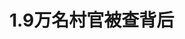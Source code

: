 <!DOCTYPE html>
<html lang="zh-CN">

<head>
    
<title>1.9万名村官被查背后_腾讯新闻</title>
<meta name="keywords" content="腐败,村官,农村,全面从严治党,中国共产党中央纪律检查委员会,中央纪委国家监委,纪检监察机关,全国纪检监察机关">
<meta name="description" content="村干部腐败是近两年的热门话题。      据中央纪委国家监委网站信息，2025年第一季度，全国纪检监察机关共立案22万件，其中立案现任或原任村党支部书记、村委会主任1.9万人。这一数字一经公开就引发....">
<meta name="author" content="腾讯网">
<meta name="copyright" content="Copyright 1998 - 2025 Tencent. All Rights Reserved">
<meta property="og:type" content="news" />

<meta property="og:title" content="1.9万名村官被查背后_腾讯新闻" />
<meta property="og:description" content="村干部腐败是近两年的热门话题。      据中央纪委国家监委网站信息，2025年第一季度，全国纪检监察机关共立案22万件，其中立案现任或原任村党支部书记、村委会主任1.9万人。这一数字一经公开就引发...." />
<meta property="og:url" content="https://news.qq.com/rain/a/20250510A0739M00" />
<meta property="og:image" content="https://inews.gtimg.com/news_ls/OmH8H_iNzqbcWdUMaAg0tAcOG08NruEy447rRCEXMK0oQAA_640330/0" />
<meta property="article:author" content="中国新闻周刊" />
<meta property="article:published_time" content="2025-05-10 21:22:39" />
<meta property="category" content="politics" />

<meta name="baidu-site-verification" content="jJeIJ5X7pP" />
    <meta charset="utf-8" />
<meta http-equiv="X-UA-Compatible" content="IE=Edge" />
<meta name="viewport" content="width=device-width, initial-scale=1, shrink-to-fit=no" />
<link rel="dns-prefetch" href="mat1.gtimg.com">
<link rel="dns-prefetch" href="i.news.qq.com">
<link rel="shortcut icon" href="https://mat1.gtimg.com/qqcdn/qqindex2021/favicon.ico">
<script nomodule="true" src="https://mat1.gtimg.com/qqcdn/qqindex2021/common-static/20240515201444/core3-37-1.min.js"></script>
<script>
  try {
    if (!window.IntersectionObserver) {
      var observerScript = document.createElement('script');
      observerScript.src = "https://mat1.gtimg.com/qqcdn/qqindex2021/common-static/20241024141058/intersection-observer-polyfill.js";
      document.head.appendChild(observerScript);
    }
  } catch (error) {}
</script>

<script>
  try {
    if (!Element.prototype.scrollTo) {
      var scrollScript = document.createElement('script');
      scrollScript.src = "https://mat1.gtimg.com/qqcdn/qqindex2021/common-static/20241025153001/scroll-behavior-polyfill.js";
      document.head.appendChild(scrollScript);
    }
  } catch (error) {}
</script>
<script>
  try {
    if ('scrollRestoration' in window.history) {
      window.history.scrollRestoration = 'manual';
    }
    window.isPcClient = Boolean(window.electron) && (
      window.navigator.userAgent.indexOf('pc-client') > 0 ||
      window.navigator.userAgent.indexOf('TencentNews') > 0
    );
  } catch {}
</script>
<script>
  try {
    if (window.isPcClient) {
      var bodyStyle = document.createElement('style');
      bodyStyle.innerText = 'body{ zoom: 0.95 }';
      document.head.appendChild(bodyStyle);
    }
  } catch {}
</script>
<script>
  window.DATA = {"url":"https://view.inews.qq.com/a/20250510A0739M00","article_id":"20250510A0739M00","article_type":"0","title":"1.9万名村官被查背后","desc":"村干部腐败是近两年的热门话题。      据中央纪委国家监委网站信息，2025年第一季度，全国纪检监察机关共立案22万件，其中立案现任或原任村党支部书记、村委会主任1.9万人。这一数字一经公开就引发....","iNewsRecommendLevel":1,"abstract":"村干部腐败是近两年的热门话题。      据中央纪委国家监委网站信息，2025年第一季度，全国纪检监察机关共立案22万件，其中立案现任或原任村党支部书记、村委会主任1.9万人。这一数字一经公开就引发....","catalog1":"politics","ad_channel_sign":"news","introduction":"","media":"中国新闻周刊","media_id":"5069188","pubtime":"2025-05-10 21:22:39","comment_id":"8410832705","political":0,"cmsId":"20250510A0739M00","cms_id":"20250510A0739M00","closeAllAd":0,"closeAllFavorite":false,"originContent":{"directory":{"ai_list":null,"enable":2,"list":null},"text":"\u003cdiv class=\"rich_media_content\"\u003e\u003cp\u003e村干部腐败是近两年的热门话题。\u003c/p\u003e\u003cp\u003e据中央纪委国家监委网站信息，2025年第一季度，全国纪检监察机关共立案22万件，其中立案现任或原任村党支部书记、村委会主任1.9万人。这一数字一经公开就引发了公众热议。\u003c/p\u003e\u003cp\u003e4月末，中共中央办公厅、国务院办公厅印发了新修订的《农村基层干部廉洁履行职责规定》（以下简称《规定》）。该规定的试行版于2011年颁布施行，中央纪委国家监委法规室负责人指出，随着全面从严治党形势任务和农村基层干部队伍状况的发展变化，党中央决定对《规定》进行修改完善。\u003c/p\u003e\u003cp\u003e“对比试行《规定》，新的《规定》能够顺应当前党风廉政建设的新趋势、新问题、新变化。”吉林大学行政学院教授王立峰对《中国新闻周刊》指出，《规定》可以说是治理农村基层干部“微腐败”的制度利剑，是基层制度反腐的重要依据。\u003c/p\u003e\u003cp\u003e\u003c!--IMG_0--\u003e\u003c/p\u003e\u003cp class=\"qqnews_image_desc\" style=\"color: #666; font-size: 14px; text-align: center\"\u003e湖北荆门京山市，荷花堰村廉政文化公园内的标语。图/视觉中国\u003c/p\u003e\u003cp\u003e\u003c/p\u003e\u003cp\u003e\u003cstrong\u003e需要强有力的制度支持\u003c/strong\u003e\u003c/p\u003e\u003cp\u003e事实上，自2024年以来，有关村干部的立案和处分数据就持续受到关注。根据中央纪委国家监委披露的数据，2024年，全国纪检监察机关立案87.7万件，其中现任或原任村党支部书记、村委会主任10.4万人；全国纪检监察机关处分88.9万人，其中农村、企业等其他人员61.3万人。\u003c/p\u003e\u003cp\u003e袁柏顺是湖南省廉政研究基地、湖南大学廉政研究中心首席专家，他对《中国新闻周刊》说，2024年是党的十八大以来全国纪检监察机关立案和处分最多的一年，同样也是各项数据大幅增长的一年，“其中，增长幅度最大的就来自农村”。\u003c/p\u003e\u003cp\u003e在此背景下，农村反腐需要强有力的制度支持，而原有的试行《规定》已经不适应当前的形势。\u003c/p\u003e\u003cp\u003e中国政法大学纪检监察政治与公共管理学院副院长、教授李莉指出，试行《规定》是在2011年颁布施行的，距今已有14年，“这段时间里，无论是党的中心工作、农村的治理现状，还是反腐败工作推进的情况，各方面都发生了非常大的变化，因此需要依据实践的变化，修订相关政策法规”。\u003c/p\u003e\u003cp\u003e王立峰指出，党的十八大以来全面从严治党向纵深发展，反腐败斗争取得压倒性胜利并全面巩固，腐败治理形势发生改变，“但一些基层性腐败仍然存在，全面从严治党需要向基层不断延伸，深挖群众身边的腐败问题”。\u003c/p\u003e\u003cp\u003e党的二十大以来，全国纪委监委机关一直在强调管好基层“小微权力”、治理“微腐败”。2024年，中央纪委国家监委在全国范围内启动群众身边不正之风和腐败问题集中整治，严查“蝇贪蚁腐”。今年1月6日至8日，二十届中央纪委四次全会在北京举行，全会部署了2025年反腐败斗争的新任务，其中就包括“持续推动全面从严治党向群众身边延伸，深化整治群众身边不正之风和腐败问题”，并强调“聚焦县以下这一关键环节、薄弱环节持续抓下去”。\u003c!--MID_AD_0--\u003e\u003c!--EOP_0--\u003e\u003c/p\u003e\u003c!--MID_ARTICLE_AD_0--\u003e\u003c!--PARAGRAPH_0--\u003e\u003cp\u003e李莉认为，修订后的《规定》既对党的中心工作进行全面回应，也契合了二十届中央纪委四次全会今年的工作重心，“会对今年反腐工作的落实起到政策引导的作用”。\u003c/p\u003e\u003cp\u003e更进一步看，李莉说，《规定》的修订是服务于深入推进国家治理体系和治理能力现代化的总体目标，尽管是基于农村干部监督这个小切口，但其实是面向整个基层治理，以基层治理现代化助推中国式现代化。\u003c/p\u003e\u003cp\u003e\u003c!--IMG_1--\u003e\u003c/p\u003e\u003cp class=\"qqnews_image_desc\" style=\"color: #666; font-size: 14px; text-align: center\"\u003e2023年12月4日，广西柳州市融水县，纪委监委推行“码”上监督平台，着力整治乡村振兴领域不正之风和腐败问题。图/视觉中国\u003c/p\u003e\u003cp\u003e\u003cstrong\u003e两大重要修订\u003c/strong\u003e\u003c/p\u003e\u003cp\u003e农村基层干部究竟包括哪些群体？这一问题关乎《规定》的适用范围，也是本次《规定》修订的重要内容。\u003c/p\u003e\u003cp\u003e在2011年版的试行《规定》中，适用对象和参照执行对象规定为两类，一类是乡镇党委和政府领导班子成员、人大主席团负责人以及乡镇其他干部，基层站所负责人以及其他人员；另一类是村（社区）党组织（含党委、党总支、支部）领导班子成员、村（居）民委员会成员，农村集体经济组织中的党组织（含党委、总支、支部）领导班子成员、农村集体经济组织负责人，村民小组负责人。\u003c/p\u003e\u003cp\u003e而在2025年修订印发的《规定》中，农村基层干部所涉的群体有所扩大，适用对象进一步细化完善。比如，村务监督委员会、其他形式的村务监督机构成员、驻村第一书记、工作队员等被纳入范围，农村集体经济组织理事会成员、\u003c!--SECURE_LINK_BEGIN_0--\u003e监事会\u003c!--SECURE_LINK_END_0--\u003e成员或者监事、主要经营管理人员等也被纳入适用范围。另外，农村集体经济组织的街道、社区等相关管理人员也作为参照适用对象。\u003c/p\u003e\u003cp\u003e“《规定》适用范围的修改，是要解决对农村公权力主体的精准识别和应纳尽纳的问题。”王立峰认为，旧版《规定》主要针对农村“两委”成员，但近年来的驻村帮扶主体、集体经济组织经营者等未被明确约束，导致有些成员以“非干部”身份钻空子，逃避监管。他指出，明确适用范围能够更好地对农村基层新出现的腐败风险点进行查漏补缺，不放过一个腐败分子。\u003c/p\u003e\u003cp\u003e袁柏顺则指出，《规定》适用范围之所以需要细化完善，既有制度变化的原因，也有政策原因。“比如村务监督委员会，原本在很多地方是虚化的，现在实化了，担负了更多行政管理的职责，那么就需要纳入适用范围了。”再以驻村第一书记为例，为落实精准扶贫，2015年全国层面部署选派优秀干部到村任第一书记，2021年中办印发意见，明确向重点乡村持续选派驻村第一书记和工作队。“如果按照之前的试用《规定》，驻村第一书记就没有被划入农村基层干部，因此《规定》需要完善。”\u003c!--MID_AD_1--\u003e\u003c!--EOP_1--\u003e\u003c/p\u003e\u003c!--MID_ARTICLE_AD_1--\u003e\u003c!--PARAGRAPH_1--\u003e\u003cp\u003e李莉在调研中发现，“在一些沿海发达地区，城镇化快速推进，传统形式上的农村已经没有了，村民都上楼成为居民了，但村集体经济还保留着，还在创收，还有董事会、监事会，那么管理者的身份怎么识别？需要有一个新的《规定》作为现在执法中对象识别的依据”。\u003c/p\u003e\u003cp\u003e李莉说，“三资”领域是农村基层干部的腐败多发地带，并且“三资”领域一旦监管出问题，风险极大，尤其是在东部沿海地区，一个村干部可能管理着上千万甚至上亿的资产，“有一些村子可能拆了，用地皮建了写字楼去出租，每年有大量收益，但是在管理中会出现很多确权问题，法律法规的适用性也会非常复杂”。她认为，《规定》对于适用范围的修改十分重要且及时。\u003c/p\u003e\u003cp\u003e本次《规定》修订的另一个重点，是对农村基层干部廉洁履职行为规范做了调整和完善。\u003c/p\u003e\u003cp\u003e具体来看，《规定》按照党中央关于“三农”工作的决策部署，对相关行为规范的领域进行分类，分为强农惠农富农补贴资金发放、农村集体“三资”管理、乡村建设项目管理、村级组织选举等8个方面，同时列项细化“负面清单”。\u003c/p\u003e\u003cp\u003e在袁柏顺看来，基层反腐败工作已经总结出越来越多规律性的内容，因此《规定》也与时俱进地对此作了归纳和分类。\u003c/p\u003e\u003cp\u003e“《规定》列出的8个方面农村基层干部廉洁履职行为规范，在农村一线工作的人一看就明白，每一项都和农村治理紧密相关，具有针对性和时效性。”李莉说，自己在县、乡镇、村调研时发现，有的执法者认为法律法规在执行时较为抽象。而《规定》通过列项细化“负面清单”，清晰列出农村基层干部廉洁履职行为规范，“这样具体的指引很接地气，更容易被基层管理人员领会，能够提高执行的准确性”。\u003c!--MID_AD_2--\u003e\u003c!--EOP_2--\u003e\u003c/p\u003e\u003c!--MID_ARTICLE_AD_2--\u003e\u003c!--PARAGRAPH_2--\u003e\u003cp\u003e\u003cstrong\u003e需要系统出招\u003c/strong\u003e\u003c/p\u003e\u003cp\u003e多位专家指出，治理农村基层干部腐败需要系统出招，对此《规定》有所回应。\u003c/p\u003e\u003cp\u003e中央纪委国家监委法规室负责人在答记者问时指出，新修订的《规定》对党的十八大以来加强农村基层干部管理监督的实践做法进行系统总结，从5个方面予以细化完善。\u003c/p\u003e\u003cp\u003e王立峰认为，《规定》在监督管理方面，细化了监督手段，直面了农村基层治理中的制度漏洞和监管盲区。“一是体现在财力监管方面，设计了联审联签制度、代理记账制度、工程招标硬约束等三重保障机制；二是强化科技赋能，大数据比对惠民款项和村务公开平台建设；三是构建全域覆盖的监督网络，把县、乡、村都纳入监督领域，改变以往的‘上面管不到、下面不敢管’的监管局面。”\u003c/p\u003e\u003cp\u003e在治理农村基层干部腐败的几种监督手段中，科技手段尤其受到关注。\u003c/p\u003e\u003cp\u003e《规定》第十七条提出，“各级党委和政府应当加强基层监督信息化建设，结合实际建立或者运用信息化平台监督基层公权力，监管农村集体资金资产资源，畅通检举举报渠道”。\u003c/p\u003e\u003cp\u003e李莉从2018年开始关注福建省福州市的惠民资金网平台建设，这是一个运用大数据技术构建的监督平台，村民可以自行查询惠农资金发放情况。“国家每年下放到农村的补贴是一笔很大的资金，全都是国家财政专项转移支付，这么大一笔资金如果监管不力，会给国家带来很大损失。如果仅仅依靠纪委一个村一个村地核实，不现实，这时就很适合用数字化手段赋能资金监管。”据李莉调研，如今这类平台已经逐渐在全国全面开花。\u003c!--MID_AD_3--\u003e\u003c!--EOP_3--\u003e\u003c/p\u003e\u003c!--MID_ARTICLE_AD_3--\u003e\u003c!--PARAGRAPH_3--\u003e\u003cp\u003e“在农村基层，我认为公开胜于监督，因为最好的监督实际上来自人民群众。”袁柏顺说，相比2011年的版本，新修订的《规定》对于 “公开”有了更多篇幅，例如第十六条提出“县级党委和政府应当制订农村公开事项目录，规范和细化公开内容、公开时间、公开程序、公开形式”，未来还应该进一步借用信息化平台加大公开的力度，“不能只是在公开栏上贴几张纸，写一些笼统的内容，而是要用科技赋能，让公开的范围更广、公开的形式更接近群众，让人民群众能够充分参与进来”。\u003c!--MID_AD_4--\u003e\u003c!--EOP_4--\u003e\u003c/p\u003e\u003c!--MID_ARTICLE_AD_4--\u003e\u003c!--PARAGRAPH_4--\u003e\u003cp\u003e接下来，如何更好地治理农村基层干部的“微腐败”？王立峰认为，首先应该继续完善和优化村级“小微权力”清单制度建设，规范村干部的“小微权力”。\u003c/p\u003e\u003cp\u003e“虽然村干部过度集中的权力不是农村‘微腐败’发生的必要条件，却是腐败发生的充分条件。村干部拥有一定的权力是其能够开展工作的重要前提，他们拥有的‘小微权力’应当为村集体社会谋福利，这就需要进一步完善村级‘小微权力’清单制度，规范村干部的权力范围。”因此，王立峰认为《规定》也要适时根据情况的变化进行调整和修改。\u003c/p\u003e\u003cp\u003e此外，王立峰认为，还应加强村级监督制度同巡察制度的衔接配合，发挥立体监督体系的整体性效能。他指出，在“监察下乡”的时代背景下，巡察制度进入农村社会已经是一种常态，不少农村“微腐败”是通过巡察监督形式获得腐败线索的。不过，“当下村级监督制度同巡察制度之间的关系尚未明确”。\u003c/p\u003e\u003cp\u003e王立峰还指出，治理农村“微腐败”应该提升村民参与乡村民主治理的能力，清除“微腐败”存在的社会土壤。一方面，可以进一步提升村民的民主参与意识；另一方面，应完善村民参与乡村民主治理的机制，“农村的项目开发建设、人居环境治理等公共问题，不能仅由村‘两委’人员内部决定，而应当保证村民的知情权、参与权，通过优化村民议事会、村级听证会、民主恳谈会等机制，让村民参与决策”。\u003c/p\u003e\u003cp\u003e杂志标题：农村反腐的新“工具”\u003c/p\u003e\u003cp\u003e记者：张馨予\u003c/p\u003e\u003cp\u003e编辑：徐天\u003c/p\u003e\u003cp\u003e\u003c/p\u003e\u003cdiv powered-by=\"qqnews_ex-editor\"\u003e\u003c/div\u003e\u003cstyle\u003e.rich_media_content{--news-tabel-th-night-color: #444444;--news-font-day-color: #333;--news-font-night-color: #d9d9d9;--news-bottom-distance: 22px}.rich_media_content p:not([data-exeditor-arbitrary-box=image-box]){letter-spacing:.5px;line-height:30px;margin-bottom:var(--news-bottom-distance);word-wrap:break-word}.rich_media_content{color:var(--news-font-day-color);font-size:18px}@media(prefers-color-scheme:dark){body:not([data-weui-theme=light]):not([dark-mode-disable=true]) .rich_media_content p:not([data-exeditor-arbitrary-box=image-box]){letter-spacing:.5px;line-height:30px;margin-bottom:var(--news-bottom-distance);word-wrap:break-word}body:not([data-weui-theme=light]):not([dark-mode-disable=true]) .rich_media_content{color:var(--news-font-night-color)}}.data_color_scheme_dark .rich_media_content p:not([data-exeditor-arbitrary-box=image-box]){letter-spacing:.5px;line-height:30px;margin-bottom:var(--news-bottom-distance);word-wrap:break-word}.data_color_scheme_dark .rich_media_content{color:var(--news-font-night-color)}.data_color_scheme_dark .rich_media_content{font-size:18px}.rich_media_content p[data-exeditor-arbitrary-box=image-box]{margin-bottom:11px}.rich_media_content\u003ediv:not(.qnt-video),.rich_media_content\u003esection{margin-bottom:var(--news-bottom-distance)}.rich_media_content hr{margin-bottom:var(--news-bottom-distance)}.rich_media_content .link_list{margin:0;margin-top:20px;min-height:0!important}.rich_media_content blockquote{background:#f9f9f9;border-left:6px solid #ccc;margin:1.5em 10px;padding:.5em 10px}.rich_media_content blockquote p{margin-bottom:0!important}.data_color_scheme_dark .rich_media_content blockquote{background:#323232}@media(prefers-color-scheme:dark){body:not([data-weui-theme=light]):not([dark-mode-disable=true]) .rich_media_content blockquote{background:#323232}}.rich_media_content ol[data-ex-list]{--ol-start: 1;--ol-list-style-type: decimal;list-style-type:none;counter-reset:olCounter calc(var(--ol-start,1) - 1);position:relative}.rich_media_content ol[data-ex-list]\u003eli\u003e:first-child::before{content:counter(olCounter,var(--ol-list-style-type)) '. ';counter-increment:olCounter;font-variant-numeric:tabular-nums;display:inline-block}.rich_media_content ul[data-ex-list]{--ul-list-style-type: circle;list-style-type:none;position:relative}.rich_media_content ul[data-ex-list].nonUnicode-list-style-type\u003eli\u003e:first-child::before{content:var(--ul-list-style-type) ' ';font-variant-numeric:tabular-nums;display:inline-block;transform:scale(0.5)}.rich_media_content ul[data-ex-list].unicode-list-style-type\u003eli\u003e:first-child::before{content:var(--ul-list-style-type) ' ';font-variant-numeric:tabular-nums;display:inline-block;transform:scale(0.8)}.rich_media_content ol:not([data-ex-list]){padding-left:revert}.rich_media_content ul:not([data-ex-list]){padding-left:revert}.rich_media_content table{display:table;border-collapse:collapse;margin-bottom:var(--news-bottom-distance)}.rich_media_content table th,.rich_media_content table td{word-wrap:break-word;border:1px solid #ddd;white-space:nowrap;padding:2px 5px}.rich_media_content table th{font-weight:700;background-color:#f0f0f0;text-align:left}.rich_media_content table p{margin-bottom:0!important}.data_color_scheme_dark .rich_media_content table th{background:var(--news-tabel-th-night-color)}@media(prefers-color-scheme:dark){body:not([data-weui-theme=light]):not([dark-mode-disable=true]) .rich_media_content table th{background:var(--news-tabel-th-night-color)}}.rich_media_content .qqnews_image_desc,.rich_media_content p[type=om-image-desc]{line-height:20px!important;text-align:center!important;font-size:14px!important;color:#666!important}.rich_media_content div[data-exeditor-arbitrary-box=wrap]:not([data-exeditor-arbitrary-box-special-style]){max-width:100%}.rich_media_content .qqnews-content{--wmfont: 0;--wmcolor: transparent;font-size:var(--wmfont);color:var(--wmcolor);line-height:var(--wmfont)!important;margin-bottom:var(--wmfont)!important}.rich_media_content .qqnews_sign_emphasis{background:#f7f7f7}.rich_media_content .qqnews_sign_emphasis ol{word-wrap:break-word;border:none;color:#5c5c5c;line-height:28px;list-style:none;margin:14px 0 6px;padding:16px 15px 4px}.rich_media_content .qqnews_sign_emphasis p{margin-bottom:12px!important}.rich_media_content .qqnews_sign_emphasis ol\u003eli\u003ep{padding-left:30px}.rich_media_content .qqnews_sign_emphasis ol\u003eli{list-style:none}.rich_media_content .qqnews_sign_emphasis ol\u003eli\u003ep:first-child::before{margin-left:-30px;content:counter(olCounter,decimal) ''!important;counter-increment:olCounter!important;font-variant-numeric:tabular-nums!important;background:#37f;border-radius:2px;color:#fff;font-size:15px;font-style:normal;text-align:center;line-height:18px;width:18px;height:18px;margin-right:12px;position:relative;top:-1px}.data_color_scheme_dark .rich_media_content .qqnews_sign_emphasis{background:#262626}.data_color_scheme_dark .rich_media_content .qqnews_sign_emphasis ol\u003eli\u003ep{color:#a9a9a9}@media(prefers-color-scheme:dark){body:not([data-weui-theme=light]):not([dark-mode-disable=true]) .rich_media_content .qqnews_sign_emphasis{background:#262626}body:not([data-weui-theme=light]):not([dark-mode-disable=true]) .rich_media_content .qqnews_sign_emphasis ol\u003eli\u003ep{color:#a9a9a9}}.rich_media_content h1,.rich_media_content h2,.rich_media_content h3,.rich_media_content h4,.rich_media_content h5,.rich_media_content h6{margin-bottom:var(--news-bottom-distance);font-weight:700}.rich_media_content h1{font-size:20px}.rich_media_content h2,.rich_media_content h3{font-size:19px}.rich_media_content h4,.rich_media_content h5,.rich_media_content h6{font-size:18px}.rich_media_content li:empty{display:none}.rich_media_content ul,.rich_media_content ol{margin-bottom:var(--news-bottom-distance)}.rich_media_content div\u003ep:only-child{margin-bottom:0!important}.rich_media_content .cms-cke-widget-title-wrap p{margin-bottom:0!important}\u003c/style\u003e\u003c/div\u003e","version":"v2"},"originAttribute":{"IMG_0":{"bigOrigUrl":"https://inews.gtimg.com/news_bt/OZEQKySjx8eeDr8CjJW3FQYbBaLaeY9D_ccWJfK7sEl8wAA/0","compressUrl":"https://inews.gtimg.com/news_bt/OZEQKySjx8eeDr8CjJW3FQYbBaLaeY9D_ccWJfK7sEl8wAA/641","desc":"","fullPic":"1","height":392,"imgurl0":"https://inews.gtimg.com/news_bt/OZEQKySjx8eeDr8CjJW3FQYbBaLaeY9D_ccWJfK7sEl8wAA/0","imgurl1000":"https://inews.gtimg.com/news_bt/OZEQKySjx8eeDr8CjJW3FQYbBaLaeY9D_ccWJfK7sEl8wAA/1000","islong":0,"origUrl":"https://inews.gtimg.com/news_bt/OZEQKySjx8eeDr8CjJW3FQYbBaLaeY9D_ccWJfK7sEl8wAA/641","size":707,"style":"display: inline-block; max-width: 100%; width: 1080px","thumb":"https://inews.gtimg.com/news_bt/OZEQKySjx8eeDr8CjJW3FQYbBaLaeY9D_ccWJfK7sEl8wAA_181x181s/0","url":"https://inews.gtimg.com/news_bt/OZEQKySjx8eeDr8CjJW3FQYbBaLaeY9D_ccWJfK7sEl8wAA/641","width":641},"IMG_1":{"bigOrigUrl":"https://inews.gtimg.com/news_bt/OHnD9tWnvQeY2Hv_kgnbQEUVrwbzwxLXv-P2T3JYoSvWsAA/0","compressUrl":"https://inews.gtimg.com/news_bt/OHnD9tWnvQeY2Hv_kgnbQEUVrwbzwxLXv-P2T3JYoSvWsAA/641","desc":"","fullPic":"1","height":420,"imgurl0":"https://inews.gtimg.com/news_bt/OHnD9tWnvQeY2Hv_kgnbQEUVrwbzwxLXv-P2T3JYoSvWsAA/0","imgurl1000":"https://inews.gtimg.com/news_bt/OHnD9tWnvQeY2Hv_kgnbQEUVrwbzwxLXv-P2T3JYoSvWsAA/1000","islong":0,"origUrl":"https://inews.gtimg.com/news_bt/OHnD9tWnvQeY2Hv_kgnbQEUVrwbzwxLXv-P2T3JYoSvWsAA/641","size":829,"style":"display: inline-block; max-width: 100%; width: 1080px","thumb":"https://inews.gtimg.com/news_bt/OHnD9tWnvQeY2Hv_kgnbQEUVrwbzwxLXv-P2T3JYoSvWsAA_181x181s/0","url":"https://inews.gtimg.com/news_bt/OHnD9tWnvQeY2Hv_kgnbQEUVrwbzwxLXv-P2T3JYoSvWsAA/641","width":641}},"selfDeclare":{},"userAddress":"北京","card":{"chlid":"5069188","chlname":"中国新闻周刊","desc":"这里是《中国新闻周刊》。我是有料、有聊、有趣的周刊君，每天真诚推送犀利观点+深度报道+暖心好文+有趣视频。运营主体：《中国新闻周刊》杂志社有限公司","icon":"http://inews.gtimg.com/newsapp_ls/0/202961844_200200/0","msgEntry":1,"uin":"ec1b39284206778cea97949e73bdbe06dd","update_frequency":"0","vip_desc":"中国新闻周刊官方账号","vip_icon_night":"https://inews.gtimg.com/newsapp_bt/0/1128171011183_4151/0","vip_place":"left","vip_type":"20006","vip_icon":"https://inews.gtimg.com/newsapp_bt/0/1128164013310_1586/0","vip_type_new":"20006","suid":"8QMa335Y7IQYsDw=","liveInfo":{},"cpLevel":1},"interationCount":{"like":10,"collect":3,"share":10},"payment_info":{"is_free_to_read":0,"need_pay":0,"pay_type":"","text_free_percent":0},"article_is_pay":false,"payment_column_info_v1":{"is_column_pay":false,"read_count_all":0},"tag_info_item":null,"contentWordsNum":3666,"extraProperty":{"FeedbackDetailDisableInsert":1,"zanSkinType":""},"relateWelfare":{},"aiSwitch":true,"isOversize":false,"videoArr":[]};
</script>
<script>
  window.channelInfo = {"channelConfig":{"channelNav":[{"_auto_id":"1","active_alien_img":"","alien_img":"","channel_id":"news_news_home","is_local":"0","link":"https://www.qq.com","name_cn":"首页","name_en":"home"},{"_auto_id":"2","active_alien_img":"","alien_img":"","channel_id":"news_news_top","is_local":"0","link":"","name_cn":"要闻","name_en":"news"},{"_auto_id":"4","active_alien_img":"","alien_img":"","channel_id":"news_news_bj","is_local":"1","link":"","name_cn":"北京","name_en":"bj"},{"_auto_id":"5","active_alien_img":"","alien_img":"","channel_id":"news_news_finance","is_local":"0","link":"","name_cn":"财经","name_en":"finance"},{"_auto_id":"6","active_alien_img":"","alien_img":"","channel_id":"news_news_tech","is_local":"0","link":"","name_cn":"科技","name_en":"tech"},{"_auto_id":"7","active_alien_img":"","alien_img":"","channel_id":"tv","is_local":"0","link":"https://v.qq.com/channel/tv/?ptag=qqnews","name_cn":"电视剧","name_en":"tv"},{"_auto_id":"8","active_alien_img":"","alien_img":"","channel_id":"news_news_qa","is_local":"0","link":"","name_cn":"热问","name_en":"qa"},{"_auto_id":"9","active_alien_img":"","alien_img":"","channel_id":"news_news_ent","is_local":"0","link":"","name_cn":"娱乐","name_en":"ent"},{"_auto_id":"10","active_alien_img":"","alien_img":"","channel_id":"variety","is_local":"0","link":"https://v.qq.com/channel/variety/?ptag=qqnews","name_cn":"综艺","name_en":"variety"},{"_auto_id":"11","active_alien_img":"","alien_img":"","channel_id":"news_news_sports","is_local":"0","link":"","name_cn":"体育","name_en":"sports"},{"_auto_id":"13","active_alien_img":"","alien_img":"","channel_id":"news_news_nba","is_local":"0","link":"","name_cn":"NBA","name_en":"nba"},{"_auto_id":"14","active_alien_img":"","alien_img":"","channel_id":"news_news_world","is_local":"0","link":"","name_cn":"国际","name_en":"world"},{"_auto_id":"15","active_alien_img":"","alien_img":"","channel_id":"news_news_mil","is_local":"0","link":"","name_cn":"军事","name_en":"milite"},{"_auto_id":"16","active_alien_img":"","alien_img":"","channel_id":"news_news_auto","is_local":"0","link":"","name_cn":"汽车","name_en":"auto"},{"_auto_id":"17","active_alien_img":"","alien_img":"","channel_id":"news_news_house","is_local":"0","link":"","name_cn":"房产","name_en":"house"},{"_auto_id":"18","active_alien_img":"","alien_img":"","channel_id":"news_news_edu","is_local":"0","link":"","name_cn":"教育","name_en":"edu"},{"_auto_id":"19","active_alien_img":"","alien_img":"","channel_id":"news_news_antip","is_local":"0","link":"","name_cn":"健康","name_en":"health"},{"_auto_id":"20","active_alien_img":"","alien_img":"","channel_id":"news_news_video","is_local":"0","link":"","name_cn":"视频","name_en":"video"},{"_auto_id":"21","active_alien_img":"","alien_img":"","channel_id":"news_news_game","is_local":"0","link":"","name_cn":"游戏","name_en":"games"},{"_auto_id":"22","active_alien_img":"","alien_img":"","channel_id":"news_news_nchupin","is_local":"0","link":"","name_cn":"眼界","name_en":"chupin"},{"_auto_id":"24","active_alien_img":"","alien_img":"","channel_id":"news_news_football","is_local":"0","link":"","name_cn":"足球","name_en":"football"},{"_auto_id":"25","active_alien_img":"","alien_img":"","channel_id":"news_news_kepu","is_local":"0","link":"","name_cn":"科学","name_en":"kepu"},{"_auto_id":"26","active_alien_img":"","alien_img":"","channel_id":"news_news_digi","is_local":"0","link":"","name_cn":"数码","name_en":"digi"},{"_auto_id":"28","active_alien_img":"","alien_img":"","channel_id":"ymzx","is_local":"0","link":"https://gamer.qq.com/v2/cloudgame/game/96897?ichannel=txxwpc0Ftxxwpc1","name_cn":"元梦之星","name_en":"news_news_ymzx"},{"_auto_id":"31","active_alien_img":"","alien_img":"","channel_id":"movie","is_local":"0","link":"https://v.qq.com/channel/movie/?ptag=qqnews","name_cn":"电影","name_en":"movie"},{"_auto_id":"32","active_alien_img":"","alien_img":"","channel_id":"news_news_esport","is_local":"0","link":"","name_cn":"电竞","name_en":"esport"},{"_auto_id":"34","active_alien_img":"","alien_img":"","channel_id":"news_news_history","is_local":"0","link":"","name_cn":"历史","name_en":"history"},{"_auto_id":"35","active_alien_img":"","alien_img":"","channel_id":"news_news_baby","is_local":"0","link":"","name_cn":"育儿","name_en":"baby"},{"_auto_id":"36","active_alien_img":"","alien_img":"","channel_id":"hbjy","is_local":"0","link":"https://gp.qq.com/act/a20250421mnqlx/news.shtml","name_cn":"和平精英","name_en":"news_news_hbjy"},{"_auto_id":"37","active_alien_img":"","alien_img":"","channel_id":"cloud_gamer","is_local":"0","link":"https://gamer.qq.com/?ichannel=txxwpc0Ftxxwpc1","name_cn":"云游戏","name_en":"cloud_gamer"},{"_auto_id":"38","active_alien_img":"","alien_img":"","channel_id":"news_news_lic","is_local":"0","link":"","name_cn":"理财","name_en":"finance_licai"},{"_auto_id":"39","active_alien_img":"","alien_img":"","channel_id":"news_news_istock","is_local":"0","link":"","name_cn":"股票","name_en":"finance_stock"},{"_auto_id":"40","active_alien_img":"","alien_img":"","channel_id":"ren_min_shi_pin","is_local":"0","link":"https://news.qq.com/omn/author/8QMd3Hld74cbujbY?tab=om_video","name_cn":"人民视频","name_en":"ren_min_shi_pin"},{"_auto_id":"41","active_alien_img":"","alien_img":"","channel_id":"news_news_weather","is_local":"0","link":"https://tianqi.qq.com/index.htm","name_cn":"天气","name_en":"weather"}]}};
</script>
<script>
  window.articleConfig = {"rightConfig":[{"_auto_id":"1","category_key":"default","modules":"{\"moduleList\":[{\"title\":\"作者其他文章\",\"id\":\"user_article\"},{\"title\":\"精选视频\",\"id\":\"video_album\",\"videoType\":\"tag\",\"videoId\":\"aUepxrtchGM=\",\"isSticky\":0},{\"title\":\"下载条\",\"id\":\"download_banner\",\"isSticky\":1},{\"title\":\"热点榜\",\"id\":\"hot_rank_list\",\"isSticky\":1},{\"title\":\"广告推广\",\"id\":\"ssp_ad_module\",\"category\":\"ad_ssp\",\"loid\":\"109\",\"isSticky\":1},{\"title\":\"广告推广位\",\"id\":\"c2s_ad_module\",\"category\":\"right_c2s\",\"path\":\"QQcom_all_Rectangle-1|QQcom_all_Rectangle-2|QQcom_all_Rectangle-3\",\"isSticky\":1}]}"},{"_auto_id":"2","category_key":"ent","modules":"{\"moduleList\":[{\"title\":\"作者其他文章\",\"id\":\"user_article\"},{\"title\":\"精选视频\",\"id\":\"video_album\",\"videoType\":\"tag\",\"videoId\":\"aUepxrtchGM=\"},{\"title\":\"下载条\",\"id\":\"download_banner\",\"isSticky\":1},{\"title\":\"热点榜\",\"id\":\"hot_rank_list\",\"isSticky\":1},{\"title\":\"广告推广\",\"id\":\"ssp_ad_module\",\"category\":\"ad_ssp\",\"loid\":\"109\",\"isSticky\":1},{\"title\":\"广告推广\",\"id\":\"ssp_ad_module\",\"category\":\"ad_ssp\",\"loid\":\"117\",\"isSticky\":1}]}"},{"_auto_id":"3","category_key":"game","modules":"{\"moduleList\":[{\"title\":\"作者其他文章\",\"id\":\"user_article\"},{\"title\":\"精选视频\",\"id\":\"video_album\",\"videoType\":\"tag\",\"videoId\":\"aUepxrtchGM=\"},{\"title\":\"热门游戏\",\"id\":\"recommend_game\",\"isSticky\":0},{\"title\":\"下载条\",\"id\":\"download_banner\",\"isSticky\":1},{\"title\":\"热点榜\",\"id\":\"hot_rank_list\",\"isSticky\":1},{\"title\":\"广告推广\",\"id\":\"ssp_ad_module\",\"category\":\"ad_ssp\",\"loid\":\"109\",\"isSticky\":1},{\"title\":\"广告推广位\",\"id\":\"c2s_ad_module\",\"category\":\"right_c2s\",\"path\":\"QQcom_all_Rectangle-1|QQcom_all_Rectangle-2|QQcom_all_Rectangle-3\",\"isSticky\":1}]}"},{"_auto_id":"4","category_key":"tech","modules":"{\"moduleList\":[{\"title\":\"作者其他文章\",\"id\":\"user_article\"},{\"title\":\"精选视频\",\"id\":\"video_album\",\"videoType\":\"tag\",\"videoId\":\"aUepxrtchGM=\"},{\"title\":\"下载条\",\"id\":\"download_banner\",\"isSticky\":1},{\"title\":\"热点榜\",\"id\":\"hot_rank_list\",\"isSticky\":1},{\"title\":\"广告推广\",\"id\":\"ssp_ad_module\",\"category\":\"ad_ssp\",\"loid\":\"109\",\"isSticky\":1},{\"title\":\"广告推广位\",\"id\":\"c2s_ad_module\",\"category\":\"right_c2s\",\"path\":\"QQcom_all_Rectangle-1|QQcom_all_Rectangle-2|QQcom_all_Rectangle-3\",\"isSticky\":1}]}"},{"_auto_id":"5","category_key":"finance","modules":"{\"moduleList\":[{\"title\":\"作者其他文章\",\"id\":\"user_article\"},{\"title\":\"精选视频\",\"id\":\"video_album\",\"videoType\":\"tag\",\"videoId\":\"aUepxrtchGM=\"},{\"title\":\"下载条\",\"id\":\"download_banner\",\"isSticky\":1},{\"title\":\"热点榜\",\"id\":\"hot_rank_list\",\"isSticky\":1},{\"title\":\"广告推广\",\"id\":\"ssp_ad_module\",\"category\":\"ad_ssp\",\"loid\":\"109\",\"isSticky\":1},{\"title\":\"广告推广位\",\"id\":\"c2s_ad_module\",\"category\":\"right_c2s\",\"path\":\"QQcom_all_Rectangle-1|QQcom_all_Rectangle-2|QQcom_all_Rectangle-3\",\"isSticky\":1}]}"},{"_auto_id":"6","category_key":"news","modules":"{\"moduleList\":[{\"title\":\"作者其他文章\",\"id\":\"user_article\"},{\"title\":\"精选视频\",\"id\":\"video_album\",\"videoType\":\"tag\",\"videoId\":\"aUepxrtchGM=\"},{\"title\":\"下载条\",\"id\":\"download_banner\",\"isSticky\":1},{\"title\":\"热点榜\",\"id\":\"hot_rank_list\",\"isSticky\":1},{\"title\":\"广告推广\",\"id\":\"ssp_ad_module\",\"category\":\"ad_ssp\",\"loid\":\"109\",\"isSticky\":1},{\"title\":\"广告推广位\",\"id\":\"c2s_ad_module\",\"category\":\"right_c2s\",\"path\":\"QQcom_all_Rectangle-1|QQcom_all_Rectangle-2|QQcom_all_Rectangle-3\",\"isSticky\":1}]}"},{"_auto_id":"7","category_key":"fashion","modules":"{\"moduleList\":[{\"title\":\"作者其他文章\",\"id\":\"user_article\"},{\"title\":\"精选视频\",\"id\":\"video_album\",\"videoType\":\"tag\",\"videoId\":\"aUepxrtchGM=\"},{\"title\":\"下载条\",\"id\":\"download_banner\",\"isSticky\":1},{\"title\":\"热点榜\",\"id\":\"hot_rank_list\",\"isSticky\":1},{\"title\":\"广告推广\",\"id\":\"ssp_ad_module\",\"category\":\"ad_ssp\",\"loid\":\"109\",\"isSticky\":1},{\"title\":\"广告推广位\",\"id\":\"c2s_ad_module\",\"category\":\"right_c2s\",\"path\":\"QQcom_all_Rectangle-1|QQcom_all_Rectangle-2|QQcom_all_Rectangle-3\",\"isSticky\":1}]}"},{"_auto_id":"8","category_key":"sports","modules":"{\"moduleList\":[{\"title\":\"作者其他文章\",\"id\":\"user_article\"},{\"title\":\"精选视频\",\"id\":\"video_album\",\"videoType\":\"tag\",\"videoId\":\"aUepxrtchGM=\"},{\"title\":\"下载条\",\"id\":\"download_banner\",\"isSticky\":1},{\"title\":\"热点榜\",\"id\":\"hot_rank_list\",\"isSticky\":1},{\"title\":\"广告推广\",\"id\":\"ssp_ad_module\",\"category\":\"ad_ssp\",\"loid\":\"109\",\"isSticky\":1},{\"title\":\"广告推广位\",\"id\":\"c2s_ad_module\",\"category\":\"right_c2s\",\"path\":\"QQcom_all_Rectangle-1|QQcom_all_Rectangle-2|QQcom_all_Rectangle-3\",\"isSticky\":1}]}"},{"_auto_id":"9","category_key":"health","modules":"{\"moduleList\":[{\"title\":\"作者其他文章\",\"id\":\"user_article\"},{\"title\":\"精选视频\",\"id\":\"video_album\",\"videoType\":\"tag\",\"videoId\":\"aUepxrtchGM=\"},{\"title\":\"下载条\",\"id\":\"download_banner\",\"isSticky\":1},{\"title\":\"热点榜\",\"id\":\"hot_rank_list\",\"isSticky\":1},{\"title\":\"广告推广\",\"id\":\"ssp_ad_module\",\"category\":\"ad_ssp\",\"loid\":\"109\",\"isSticky\":1},{\"title\":\"广告推广位\",\"id\":\"c2s_ad_module\",\"category\":\"right_c2s\",\"path\":\"QQcom_all_Rectangle-1|QQcom_all_Rectangle-2|QQcom_all_Rectangle-3\",\"isSticky\":1}]}"},{"_auto_id":"10","category_key":"nba","modules":"{\"moduleList\":[{\"title\":\"作者其他文章\",\"id\":\"user_article\"},{\"title\":\"精选视频\",\"id\":\"video_album\",\"videoType\":\"tag\",\"videoId\":\"aUepxrtchGM=\"},{\"title\":\"下载条\",\"id\":\"download_banner\",\"isSticky\":1},{\"title\":\"热点榜\",\"id\":\"hot_rank_list\",\"isSticky\":1},{\"title\":\"广告推广\",\"id\":\"ssp_ad_module\",\"category\":\"ad_ssp\",\"loid\":\"109\",\"isSticky\":1},{\"title\":\"广告推广位\",\"id\":\"c2s_ad_module\",\"category\":\"right_c2s\",\"path\":\"QQcom_all_Rectangle-1|QQcom_all_Rectangle-2|QQcom_all_Rectangle-3\",\"isSticky\":1}]}"},{"_auto_id":"11","category_key":"edu","modules":"{\"moduleList\":[{\"title\":\"作者其他文章\",\"id\":\"user_article\"},{\"title\":\"精选视频\",\"id\":\"video_album\",\"videoType\":\"tag\",\"videoId\":\"aUWpxLNdg2c=\"},{\"title\":\"下载条\",\"id\":\"download_banner\",\"isSticky\":1},{\"title\":\"热点榜\",\"id\":\"hot_rank_list\",\"isSticky\":1},{\"title\":\"广告推广\",\"id\":\"ssp_ad_module\",\"category\":\"ad_ssp\",\"loid\":\"109\",\"isSticky\":1},{\"title\":\"广告推广位\",\"id\":\"c2s_ad_module\",\"category\":\"right_c2s\",\"path\":\"QQcom_all_Rectangle-1|QQcom_all_Rectangle-2|QQcom_all_Rectangle-3\",\"isSticky\":1}]}"},{"_auto_id":"12","category_key":"ad","modules":"{\"moduleList\":[{\"title\":\"广告推广\",\"id\":\"ssp_ad_module\",\"category\":\"ad_ssp\",\"loid\":\"109\",\"isSticky\":1},{\"title\":\"广告推广位\",\"id\":\"c2s_ad_module\",\"category\":\"right_c2s\",\"path\":\"QQcom_all_Rectangle-1|QQcom_all_Rectangle-2|QQcom_all_Rectangle-3\",\"isSticky\":1}]}"}],"tonglanAdConfig":[{"_auto_id":"1","modules":"{\"moduleList\":[{\"title\":\"广告推广位\",\"id\":\"top\",\"category\":\"top_c2s\",\"path\":\"QQcom_all_Width1-1\"},{\"title\":\"广告推广位\",\"id\":\"bottom\",\"category\":\"bottom_c2s\",\"path\":\"QQcom_all_Width1-2\"}]}"}],"bottomConfig":[],"videoAdConfig":[{"_auto_id":"1","normal_time":"10","switch":"1","video_count":"0","video_time":"0"}],"rightGameConfig":[{"_auto_id":"2","desc":"连续登录送游戏钻石，群雄共聚称霸沙城","icon":"https://inews.gtimg.com/newsapp_bt/0/0627161037914_3816/0","link":"https://s.iwan.qq.com/opengame/tenvideo/index.html?hidestatusbar=1&hidetitlebar=1&immersive=1&syswebview=1&landscape=1&gameid=49085&url=https%3A%2F%2Fgz-file.91ninthpalace.com%2Fwzzx%2Findex_tencent_iwan.html%20&ref_ele=90015","name":"王者之心2"},{"_auto_id":"3","desc":"上线送VIP！万人同屏横扫沙城","icon":"https://inews.gtimg.com/newsapp_bt/0/0627155752146_4584/0","link":"https://s.iwan.qq.com/opengame/tenvideo/index.html?hidestatusbar=1&hidetitlebar=1&immersive=1&landscape=1&syswebview=1&gameid=47203&url=https%3A%2F%2Fcqss2login.bigrnet.com%2Fiwan%2Fh5%2Fplay%2Floading&ref_ele=90015","name":"传奇盛世"},{"_auto_id":"4","desc":"超高爆率，经典玩法","icon":"https://inews.gtimg.com/newsapp_bt/0/0627160641137_9103/0","link":"https://s.iwan.qq.com/opengame/tenvideo/index.html?hidestatusbar=1&hidetitlebar=1&immersive=1&syswebview=1&gameid=43803&url=https%3A%2F%2Fsdk.mxzgame.com%2FGames%2Fportal%2F108337%2FTXVApp&ref_ele=90015","name":"新不良人"},{"_auto_id":"6","desc":"超多福利登录即领，海量游戏任你畅玩","icon":"https://inews.gtimg.com/newsapp_bt/0/111315495935_3595/0","link":"https://dldir3.qq.com/minigamefile/webdownloads/QQGameMini_silent_1002020001_cid0.exe","name":"QQ游戏大厅"},{"_auto_id":"7","desc":"纯正经典玩法，欢乐挑战赛火热来袭","icon":"https://inews.gtimg.com/newsapp_bt/0/070918050891_4971/0","link":"https://minigame.qq.com/h5game_frame_test/?appid=200904&ifid=1502020001","name":"欢乐斗地主"},{"_auto_id":"8","desc":"新服大放送，享赚你就来","icon":"https://inews.gtimg.com/newsapp_bt/0/0627154608860_7318/0","link":"https://s.iwan.qq.com/opengame/tenvideo/index.html?hidestatusbar=1&hidetitlebar=1&immersive=1&syswebview=1&landscape=1&gameid=43403&url=https%3A%2F%2Flogin-wxxyx2-bzsc.jikewan.com%2Fgame%2Fcqtxvideo.html&ref_ele=90015","name":"百战沙城"},{"_auto_id":"9","desc":"全新极速版本爽玩！送新武魂转换卡","icon":"https://inews.gtimg.com/newsapp_bt/0/1016115936984_7153/0","link":"https://s.iwan.qq.com/opengame/tenvideo/index.html?hidestatusbar=1&hidetitlebar=1&immersive=1&syswebview=1&gameid=51477&url=https%3A%2F%2Fh5sdk.cdqcwl.com%2Fsdk%2Ftxaiwandefault%2Fce43a6806214ed5b3e2227ca7e99e27a%2F2231&ref_ele=90015","name":"斗罗大陆"},{"_auto_id":"10","desc":"原汁原味，正版授权","icon":"https://inews.gtimg.com/newsapp_bt/0/0627160844946_1794/0","link":"https://s.iwan.qq.com/opengame/tenvideo/index.html?hidetitlebar=1&immersive=1&syswebview=1&landscape=1&gameid=37275&url=https%3A%2F%2Fsdk.mxzgame.com%2FGames%2Fportal%2F100211%2FTXVApp&ref_ele=90015","name":"原始传奇"},{"_auto_id":"11","desc":"登录领神秘巨星，打造巅峰阵容","icon":"https://inews.gtimg.com/newsapp_bt/0/0701170959368_8122/0","link":"https://s.iwan.qq.com/opengame/tenvideo/index.html?hidestatusbar=1&hidetitlebar=1&immersive=1&syswebview=1&gameid=40591&url=https%3A%2F%2Frh.diaigame.com%2Fh5plat%2Fplay%2Fpackage_code%2FP0012462&ref_ele=90015","name":"巅峰冠军足球"},{"_auto_id":"12","desc":"赛季制实时PVP联机对战","icon":"https://inews.gtimg.com/newsapp_bt/0/0701165259701_7142/0","link":"https://s.iwan.qq.com/opengame/tenvideo/index.html?hidestatusbar=1&hidetitlebar=1&immersive=1&syswebview=1&gameid=49634&url=https%3A%2F%2Ffootball.shenshoucdn.com%2Ffootball_new%2Fh5%2Ftxsp%2Findex.html&ref_ele=90015","name":"球场风云"},{"_auto_id":"13","desc":"专注超爽打宝体验","icon":"https://inews.gtimg.com/newsapp_bt/0/0627154956673_3154/0","link":"https://s.iwan.qq.com/opengame/tenvideo/index.html?hidestatusbar=1&hidetitlebar=1&immersive=1&syswebview=1&gameid=41057&url=https%3A%2F%2Fh5apily.fire2333.com%2Fh5sdk%2Ftxshipin%2Findex%2F3200222%2F3200112&ref_ele=90015","name":"传奇至尊"},{"_auto_id":"16","desc":"火爆新服，福利满满","icon":"https://inews.gtimg.com/newsapp_bt/0/0701171307639_4759/0","link":"https://s.iwan.qq.com/opengame/tenvideo/index.html?hidestatusbar=1&hidetitlebar=1&immersive=1&syswebview=1&gameid=50335&url=https%3A%2F%2Fh5-union-cdn.pptgame.cn%2Findex.html%3Ftx_package_id%3D10202%20&ref_ele=90015","name":"火源战纪"},{"_auto_id":"17","desc":"魔幻风格，超大场面","icon":"https://inews.gtimg.com/newsapp_bt/0/0701171500721_6895/0","link":"https://s.iwan.qq.com/opengame/tenvideo/index.html?hidestatusbar=1&hidetitlebar=1&immersive=1&syswebview=1&gameid=33112&url=https%3A%2F%2Fcsjs-tx.ebibi.com%2Fgame%2Fh5iwan-wwzs%2Fmain%2Findex.html&ref_ele=90015","name":"万王之神"},{"_auto_id":"19","desc":"经典神话背景，高清细腻画质","icon":"https://inews.gtimg.com/newsapp_bt/0/0709181543493_4955/0","link":"https://s.iwan.qq.com/opengame/tenvideo/index.html?hidestatusbar=1&hidetitlebar=1&immersive=1&syswebview=1&gameid=39686&url=https%3A%2F%2Fsdk.gz.1253361160.clb.myqcloud.com%2FGames%2Fportal%2F108311%2FTXVApp&ref_ele=90015","name":"凡人神将传"}]};
</script>
<script src="https://mat1.gtimg.com/www/js/emonitor/custom_ed041a23.js" charset="utf-8"></script>
<script>
  try {
    window.emonitorIns = emonitor.create({
      name: 'newsqq_normalArticle',
      atta: {
        name: 'newsqq',
      },
      mode: '007',
    });
  } catch (err) {
    console.warn(err);
  }
</script>
<link href="https://mat1.gtimg.com/qqcdn/qqindex2021/common-static/hel/qqnews-pc-dc_20250509063039/static/css/static.css" rel="stylesheet">

<script>window.__HEL_PRESET_META__={"qqnews-pc-components":{"app":{"id":1366,"name":"qqnews-pc-components","app_group_name":"qqnews-pc-components","proj_ver":{"map":{},"utime":0},"online_version":"qqnews-pc-components_20250306025658","build_version":"qqnews-pc-components_20250509062829","update_at":"2025-05-09T10:29:21.000Z","desc":"set by [init], from container [formal.pc.dc.sz100851] worker [1]"},"version":{"sub_app_name":"qqnews-pc-components","sub_app_version":"qqnews-pc-components_20250509062829","src_map":{"webDirPath":"https://mat1.gtimg.com/qqcdn/qqindex2021/common-static/hel/qqnews-pc-components_20250509062829","htmlIndexSrc":"https://mat1.gtimg.com/qqcdn/qqindex2021/common-static/hel/qqnews-pc-components_20250509062829/index.html","extractMode":"all","iframeSrc":"","chunkCssSrcList":["https://mat1.gtimg.com/qqcdn/qqindex2021/common-static/hel/qqnews-pc-components_20250509062829/static/css/index.css"],"chunkJsSrcList":["https://mat1.gtimg.com/qqcdn/qqindex2021/common-static/hel/qqnews-pc-components_20250509062829/static/js/index.js"],"staticCssSrcList":[],"staticJsSrcList":["https://mat1.gtimg.com/qqcdn/qqindex2021/static/20231212123233/react.production.min.js","https://mat1.gtimg.com/qqcdn/qqindex2021/static/20231212123233/react-dom.production.min.js","https://mat1.gtimg.com/qqcdn/qqindex2021/common-static/hel/hel-base-v16.js"],"relativeCssSrcList":[],"relativeJsSrcList":[],"privCssSrcList":[],"srvModSrcList":[],"headAssetList":[{"tag":"staticScript","append":false,"attrs":{"src":"https://mat1.gtimg.com/qqcdn/qqindex2021/static/20231212123233/react.production.min.js"}},{"tag":"staticScript","append":false,"attrs":{"src":"https://mat1.gtimg.com/qqcdn/qqindex2021/static/20231212123233/react-dom.production.min.js"}},{"tag":"staticScript","append":false,"attrs":{"src":"https://mat1.gtimg.com/qqcdn/qqindex2021/common-static/hel/hel-base-v16.js"}},{"tag":"script","append":true,"attrs":{"src":"https://mat1.gtimg.com/qqcdn/qqindex2021/common-static/hel/qqnews-pc-components_20250509062829/static/js/index.js","defer":""}},{"tag":"link","append":true,"attrs":{"href":"https://mat1.gtimg.com/qqcdn/qqindex2021/common-static/hel/qqnews-pc-components_20250509062829/static/css/index.css","rel":"stylesheet"}}],"bodyAssetList":[]},"update_at":"2025-05-09T10:29:20.000Z","create_at":"2025-05-09T10:29:20.000Z","_worker_id":"1","_is_backup":true}}}</script>
<script>window.__VIEW_PATH__="article.ejs";</script>
</head>

<body id="dc-normal-body">
  <div id="top-nav"></div>
  <div id="topAd"></div>
  <div class="qqweb-pc-content ">
    <div class="content-left">
      <div class="content">
        <div class="left-tool" id="left-tool"></div>
                <div class="content-article">
            <div id="article-column-tag"></div>
            <h1>1.9万名村官被查背后</h1>
            <div id="article-author"></div>
            <div id="article-content"></div>
          <div id="article-status"></div>
          <div id="relate-question"></div>
          <div class="recommend-con" id="ArticleBottom"></div>
        </div>
      </div>
      <div id="article-comment"></div>
      <div id="recommend"></div>
      <div id="bottomAd"></div>
      <div id="article-footer"></div>
    </div>
    <div id="content-right" class="content-right"></div>
  </div>
  <div id="go-top"></div>
  <script>
    var navDom = document.getElementById('top-nav');
    if (window.isPcClient && navDom) {
      navDom.style.height = '0';
    }
  </script>
    <script type="text/javascript">
  var TIME_BEFORE_LOAD_CRYSTAL = Date.now();
</script>
<script src="https://mat1.gtimg.com/qqcdn/qqindex2021/advertisement/qqdc/crystal.202504291215.min.js" id="l_qq_com"></script>
<script type="text/javascript">
  if (typeof crystal === 'undefined' && Math.random() <= 1) {
    (function() {
      var TIME_AFTER_LOAD_CRYSTAL = Date.now();
      var img = new Image(1, 1);
      img.src = "//dp3.qq.com/qqcom/?adb=1&dm=new&err=1002&blockjs=" + (TIME_AFTER_LOAD_CRYSTAL - TIME_BEFORE_LOAD_CRYSTAL);
    })();
  }
</script>
    <iframe style="display: none;" src="https://i.news.qq.com/web_backend/getWebPacUid"></iframe>
<script src="https://mat1.gtimg.com/qqcdn/qqindex2021/common-static/20240805160928/react.production.min.js"></script>
<script src="https://mat1.gtimg.com/qqcdn/qqindex2021/common-static/20240805160928/react-dom.production.min.js"></script>
<script src="https://mat1.gtimg.com/qqcdn/qqindex2021/common-static/20241018171503/universal-report.min.js"></script>
<script defer type="text/javascript" src="https://mat1.gtimg.com/qqcdn/qqindex2021/libs/barrier/aria.js?appid=9327b8b06379d9d1728bbfbe2025ef9c" charset="utf-8"></script>
<script defer src="https://t.captcha.qq.com/TCaptcha.js"></script>
<script>document.cookie="hel_err=;path=/;";</script>
<script src="https://mat1.gtimg.com/qqcdn/qqindex2021/common-static/hel/hel-base-v16.js"></script>
<script src="https://mat1.gtimg.com/qqcdn/qqindex2021/common-static/hel/qqnews-pc-hel-entry_20250117174052/static/js/index.js"></script>
<link rel="preload" href="https://mat1.gtimg.com/qqcdn/qqindex2021/common-static/hel/qqnews-pc-dc_20250509063039/static/js/static.js" as="script">
<link rel="preload" href="https://mat1.gtimg.com/qqcdn/qqindex2021/common-static/hel/qqnews-pc-components_20250509062829/static/js/index.js" as="script">
<script>window.loadProject("https://mat1.gtimg.com/qqcdn/qqindex2021/common-static/hel/qqnews-pc-dc_20250509063039/static/js/static.js");</script>
<iframe id="videoFrame" style="display: none;" src="https://video.qq.com/cookie/sync_qqnews.html"></iframe>
</body>

</html>
